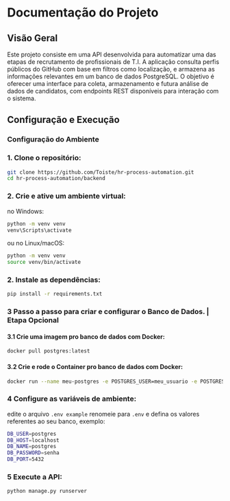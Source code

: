 # Documentação do Projeto

## Visão Geral
Este projeto consiste em uma API desenvolvida para automatizar uma das etapas de recrutamento de profissionais de T.I. A aplicação consulta perfis públicos do GitHub com base em filtros como localização, e armazena as informações relevantes em um banco de dados PostgreSQL. O objetivo é oferecer uma interface para coleta, armazenamento e futura análise de dados de candidatos, com endpoints REST disponíveis para interação com o sistema.

## Configuração e Execução

### Configuração do Ambiente
### 1. **Clone o repositório:**
   ```sh
   git clone https://github.com/Toiste/hr-process-automation.git
   cd hr-process-automation/backend
   ```
### 2. **Crie e ative um ambiente virtual:**
  no Windows:
  ```sh
  python -m venv venv
  venv\Scripts\activate   
  ```
ou
  no Linux/macOS:
  ```sh
  python -m venv venv
  source venv/bin/activate   
  ```
### 2. **Instale as dependências:**
   ```sh
   pip install -r requirements.txt
   ```
### 3 **Passo a passo para criar e configurar o Banco de Dados. | Etapa Opcional**
#### 3.1 **Crie uma imagem pro banco de dados com Docker:**
   ```sh
   docker pull postgres:latest
   ```
#### 3.2 **Crie e rode o Container pro banco de dados com Docker:**
   ```sh
   docker run --name meu-postgres -e POSTGRES_USER=meu_usuario -e POSTGRES_PASSWORD=minha_senha -e POSTGRES_DB=meu_banco -p 5432:5432 -d postgres
   ```

### 4 **Configure as variáveis de ambiente:**
   edite o arquivo `.env example` renomeie para `.env` e defina os valores referentes ao seu banco, exemplo:
   ```sh
   DB_USER=postgres
   DB_HOST=localhost
   DB_NAME=postgres
   DB_PASSWORD=senha
   DB_PORT=5432
   ```

### 5 **Execute a API:**
   ```sh
   python manage.py runserver
   ```


